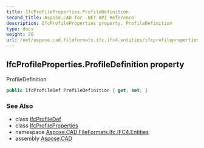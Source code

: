```yaml
---
title: IfcProfileProperties.ProfileDefinition
second_title: Aspose.CAD for .NET API Reference
description: IfcProfileProperties property. ProfileDefinition
type: docs
weight: 20
url: /net/aspose.cad.fileformats.ifc.ifc4.entities/ifcprofileproperties/profiledefinition/
---
```

## IfcProfileProperties.ProfileDefinition property

ProfileDefinition

```csharp
public IfcProfileDef ProfileDefinition { get; set; }
```

### See Also

* class [IfcProfileDef](../../ifcprofiledef/)
* class [IfcProfileProperties](../)
* namespace [Aspose.CAD.FileFormats.Ifc.IFC4.Entities](../../ifcprofileproperties/)
* assembly [Aspose.CAD](../../../)


